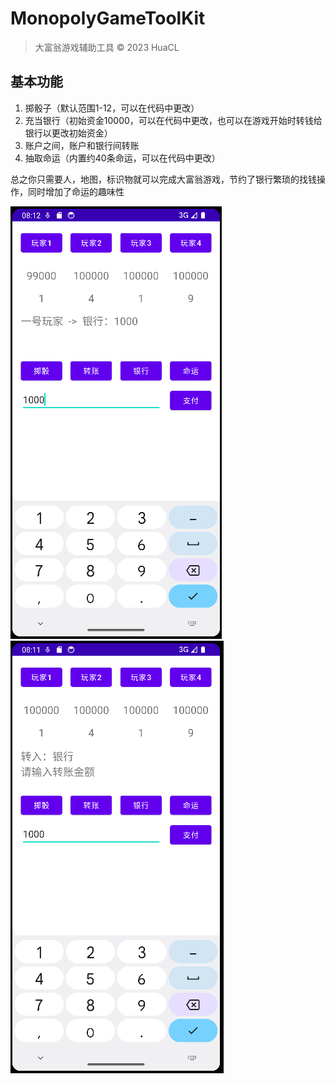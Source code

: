 # MonopolyGameToolKit
> 大富翁游戏辅助工具
> © 2023 HuaCL

## 基本功能

1. 掷骰子（默认范围1-12，可以在代码中更改）
2. 充当银行（初始资金10000，可以在代码中更改，也可以在游戏开始时转钱给银行以更改初始资金）
3. 账户之间，账户和银行间转账
4. 抽取命运（内置约40条命运，可以在代码中更改）

总之你只需要人，地图，标识物就可以完成大富翁游戏，节约了银行繁琐的找钱操作，同时增加了命运的趣味性

![img.png](img.png)
![img_1.png](img_1.png)
